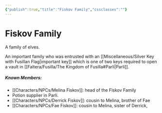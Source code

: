 ```yaml
---
{"publish":true,"title":"Fiskov Family","cssclasses":""}
---
```




# Fiskov Family

A family of elves.

An important family who was entrusted with an [[Miscellaneous/Silver Key with Fusillan Flag\|important key]] which is one of two keys required to open a vault in [[Faltera/Fusilla/The Kingdom of Fusilla#Parli\|Parli]].

##### Known Members:

- [[Characters/NPCs/Melina Fiskov]]: head of the Fiskov Family
- Potion supplier in Parli.
- [[Characters/NPCs/Derrick Fiskov]]: cousin to Melina, brother of Fae
- [[Characters/NPCs/Fae Fiskov]]: cousin to Melina, sister of Derrick,
